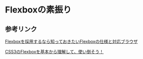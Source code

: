 # Flexboxの素振り

## 参考リンク
[Flexboxを採用するなら知っておきたいFlexboxの仕様と対応ブラウザ](http://irec.jp/web-create/html5css3/flexbox-browser/)

[CSS3のFlexboxを基本から理解して、使い倒そう！](https://liginc.co.jp/web/html-css/css/21024)

